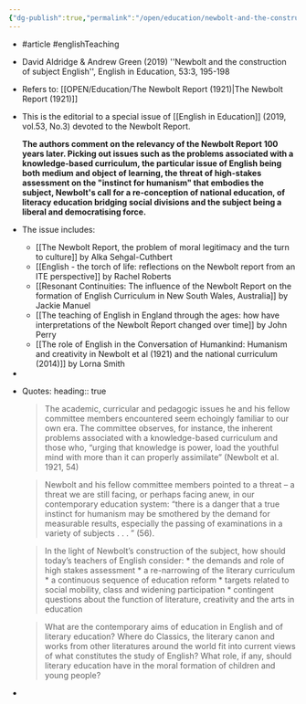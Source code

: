 ```yaml
---
{"dg-publish":true,"permalink":"/open/education/newbolt-and-the-construction-of-subject-english/"}
---
```


- #article #englishTeaching
- David Aldridge & Andrew Green (2019) ''Newbolt and the construction of subject English'', English in Education, 53:3, 195-198
- Refers to: [[OPEN/Education/The Newbolt Report (1921)|The Newbolt Report (1921)]]
- This is the editorial to a special issue of [[English in Education]] (2019, vol.53, No.3) devoted to the Newbolt Report.
  
  **The authors comment on the relevancy of the Newbolt Report 100 years later. Picking out issues such as the problems associated with a knowledge-based curriculum, the particular issue of English being both medium and object of learning, the threat of high-stakes assessment on the "instinct for humanism" that embodies the subject, Newbolt's call for a re-conception of national education, of literacy education bridging social divisions and the subject being a liberal and democratising force.**
- The issue includes:
	- [[The Newbolt Report, the problem of moral legitimacy and the turn to culture]] by Alka Sehgal-Cuthbert
	- [[English - the torch of life: reflections on the Newbolt report from an ITE perspective]] by Rachel Roberts
	- [[Resonant Continuities: The influence of the Newbolt Report on the formation of English Curriculum in New South Wales, Australia]] by Jackie Manuel
	- [[The teaching of English in England through the ages: how have interpretations of the Newbolt Report changed over time]] by John Perry
	- [[The role of English in the Conversation of Humankind: Humanism and creativity in Newbolt et al (1921) and the national curriculum (2014)]] by Lorna Smith
-
- Quotes:
  heading:: true
  
   > The academic, curricular and pedagogic issues he and his fellow committee members encountered seem echoingly familiar to our own era. The committee observes, for instance, the inherent problems associated with a knowledge-based curriculum and those who, “urging that knowledge is power, load the youthful mind with more than it can properly assimilate” (Newbolt et al. 1921, 54)
  
   >Newbolt and his fellow committee members pointed to a threat – a threat we are still facing, or perhaps facing anew, in our contemporary education system: “there is a danger that a true instinct for humanism may be smothered by the demand for measurable results, especially the passing of examinations in a variety of subjects . . . ” (56).
  
   >In the light of Newbolt’s construction of the subject, how should today’s teachers of English consider: * the demands and role of high stakes assessment * a re-narrowing of the literary curriculum * a continuous sequence of education reform * targets related to social mobility, class and widening participation * contingent questions about the function of literature, creativity and the arts in education
  
   >What are the contemporary aims of education in English and of literary education? Where do Classics, the literary canon and works from other literatures around the world fit into current views of what constitutes the study of English? What role, if any, should literary education have in the moral formation of children and young people?
-